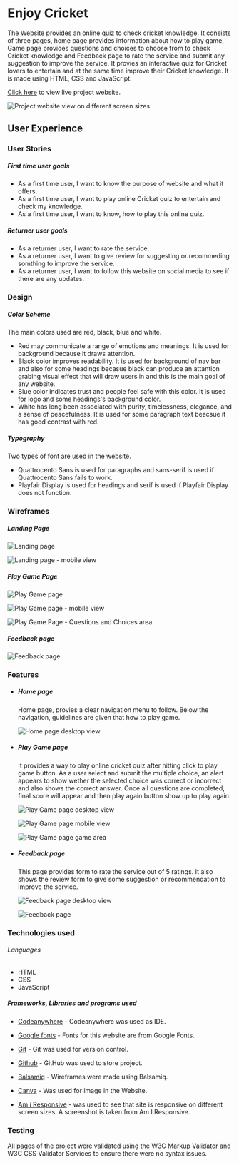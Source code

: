 # Enjoy Cricket

The Website provides an online quiz to check cricket knowledge. It consists of three pages, home page provides information about how to play game, Game page provides questions and choices to choose from to check Cricket knowledge and Feedback page to rate the service and submit any suggestion to improve the service. It provies an interactive quiz for Cricket lovers to entertain and at the same time improve their Cricket knowledge. It is made using HTML, CSS and JavaScript.

[Click here](https://zahid295.github.io/Enjoy-cricket/) to view live project website.

![Project website view on different screen sizes](readme_images/site-home-page.png)

## User Experience

### User Stories

##### First time user goals

- As a first time user, I want to know the purpose of website and what it offers.
- As a first time user, I want to play online Cricket quiz to entertain and check my knowledge.
- As a first time user, I want to know, how to play this online quiz.
  
##### Returner user goals

- As a returner user, I want to rate the service.
- As a returner user, I want to give review for suggesting or recommeding somthing to improve the service.
- As a returner user, I want to follow this website on social media to see if there are any updates.

### Design

##### Color Scheme

The main colors used are red, black, blue and white.

- Red may communicate a range of emotions and meanings. It is used for background because it draws attention.
- Black color improves readability. It is used for background of nav bar and also for some headings becasue black can produce an attantion grabing visual effect that will draw users in and this is the main goal of any website.
- Blue color indicates trust and people feel safe with this color. It is used for logo and some headings's background color.
- White has long been associated with purity, timelessness, elegance, and a sense of peacefulness. It is used for some paragraph text beacsue it has good contrast with red.
  
##### Typography

Two types of font are used in the website.

- Quattrocento Sans is used for paragraphs and sans-serif is used if Quattrocento Sans fails to work.
- Playfair Display is used for headings and serif is used if Playfair Display does not function.

### Wireframes

##### Landing Page

![Landing page](readme_images/home-page.png)

![Landing page - mobile view](readme_images/home-page-mobile-view.png)

##### Play Game Page

![Play Game page](readme_images/playgame-page.png)

![Play Game page - mobile view](readme_images/Playgame%20page%20-%20Mobile%20view.png)

![Play Game Page - Questions and Choices area](readme_images/playgame-page-game-area-view.png)

##### Feedback page

![Feedback page](readme_images/feedback-page.png)


### Features

- ##### Home page
  
  Home page, provies a clear navigation menu to follow. Below the navigation, guidelines are given that how to play game.
  
  ![Home page desktop view](readme_images/home-page-project.png)
  
- ##### Play Game page

  It provides a way to play online cricket quiz after hitting click to play game button. As a user select and submit the multiple choice, an alert appears to show wether the selected choice was correct or incorrect and also shows the correct answer. Once all questions are completed, final score will appear and then play again button show up to play again.
  
  ![Play Game page desktop view](readme_images/feedback-page-project.png)

  ![Play Game page mobile view](readme_images/playgame-page-mobile-view-project.png)

  ![Play Game page game area](readme_images/playgame-area-project.png)
- ##### Feedback page
  
  This page provides form to rate the service out of 5 ratings. It also shows the review form to give some suggestion or recommendation to improve the service.

  ![Feedback page desktop view](readme_images/feedback-page-project.png)

  ![Feedback page](readme_images/feedback-page-mobile-view-project.png)
  
### Technologies used

###### Languages

- HTML
- CSS
- JavaScript

##### Frameworks, Libraries and programs used

- [Codeanywhere](https://codeanywhere.com/solutions/collaborate) - Codeanywhere was used as IDE.

- [Google fonts](https://fonts.google.com/) -  Fonts for this website are from Google Fonts.
- [Git](https://git-scm.com/) - Git was used for version control.
- [Github](https://github.com/) - GitHub was used to store project.
- [Balsamiq](https://balsamiq.com/) - Wireframes were made using Balsamiq.
- [Canva](https://www.canva.com/) - Was used for image in the Website.
- [Am i Responsive](https://ui.dev/amiresponsive) - was used to see that site is responsive on different screen sizes. A screenshot is taken from Am I Responsive.
  
### Testing

All pages of the project were validated using the W3C Markup Validator and W3C CSS Validator Services to ensure there were no syntax issues.

